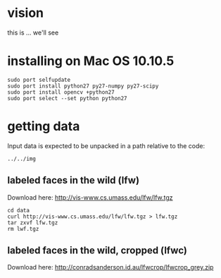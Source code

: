 # vision

this is ... we'll see

# installing on Mac OS 10.10.5

    sudo port selfupdate
    sudo port install python27 py27-numpy py27-scipy
    sudo port install opencv +python27
    sudo port select --set python python27

# getting data

Input data is expected to be unpacked in a path relative to the code:

    ../../img
    

## labeled faces in the wild (lfw)

Download here:
http://vis-www.cs.umass.edu/lfw/lfw.tgz

    cd data
    curl http://vis-www.cs.umass.edu/lfw/lfw.tgz > lfw.tgz
    tar zxvf lfw.tgz
    rm lwf.tgz
    
## labeled faces in the wild, cropped (lfwc)

Download here:
http://conradsanderson.id.au/lfwcrop/lfwcrop_grey.zip









